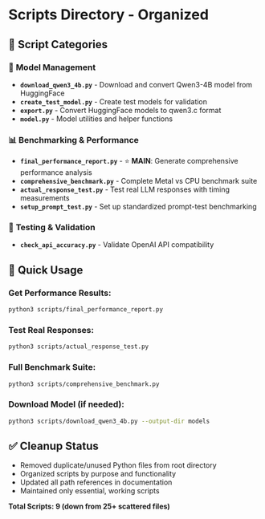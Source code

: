# Scripts Directory - Organized

## 📁 **Script Categories**

### 🔧 **Model Management**
- **`download_qwen3_4b.py`** - Download and convert Qwen3-4B model from HuggingFace
- **`create_test_model.py`** - Create test models for validation
- **`export.py`** - Convert HuggingFace models to qwen3.c format
- **`model.py`** - Model utilities and helper functions

### 📊 **Benchmarking & Performance**
- **`final_performance_report.py`** - ⭐ **MAIN**: Generate comprehensive performance analysis
- **`comprehensive_benchmark.py`** - Complete Metal vs CPU benchmark suite
- **`actual_response_test.py`** - Test real LLM responses with timing measurements
- **`setup_prompt_test.py`** - Set up standardized prompt-test benchmarking

### 🧪 **Testing & Validation**
- **`check_api_accuracy.py`** - Validate OpenAI API compatibility

## 🚀 **Quick Usage**

### **Get Performance Results:**
```bash
python3 scripts/final_performance_report.py
```

### **Test Real Responses:**
```bash
python3 scripts/actual_response_test.py
```

### **Full Benchmark Suite:**
```bash
python3 scripts/comprehensive_benchmark.py
```

### **Download Model (if needed):**
```bash
python3 scripts/download_qwen3_4b.py --output-dir models
```

## ✅ **Cleanup Status**
- Removed duplicate/unused Python files from root directory
- Organized scripts by purpose and functionality
- Updated all path references in documentation
- Maintained only essential, working scripts

**Total Scripts: 9 (down from 25+ scattered files)**